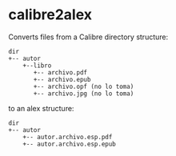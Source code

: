 # calibre2alex

Converts files from a Calibre directory structure:

```
dir
+-- autor
    +--libro
       +-- archivo.pdf
       +-- archivo.epub
       +-- archivo.opf (no lo toma)
       +-- archivo.jpg (no lo toma)
```

to an alex structure:

```
dir
+-- autor
    +-- autor.archivo.esp.pdf
    +-- autor.archivo.esp.epub
```

